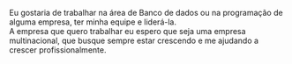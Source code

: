 Eu gostaria de trabalhar na área de Banco de dados ou na programação de alguma empresa, ter minha equipe e liderá-la.  
A empresa que quero trabalhar eu espero que seja uma empresa multinacional, que busque sempre estar crescendo e me ajudando a crescer profissionalmente.

